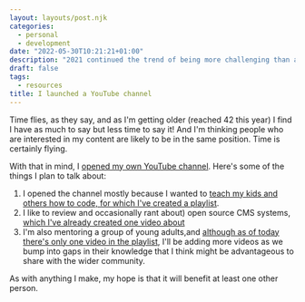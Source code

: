 ```yaml
---
layout: layouts/post.njk
categories:
  - personal
  - development
date: "2022-05-30T10:21:21+01:00"
description: "2021 continued the trend of being more challenging than any period before it, in terms of maintaining some sort of normality to our lives. However there have been some really good things too. Here's a review of what I set out to achieve and what I want to achieve this year"
draft: false
tags:
  - resources
title: I launched a YouTube channel
---
```

Time flies, as they say, and as I'm getting older (reached 42 this year) I find I have as much to say but less time to say it! And I'm thinking people who are interested in my content are likely to be in the same position. Time is certainly flying.

With that in mind, I [opened my own YouTube channel](https://www.youtube.com/channel/UCzbL3ZYvJWzJbrbHCgZLDJQ). Here's some of the things I plan to talk about:

1. I opened the channel mostly because I wanted to [teach my kids and others how to code, for which I've created a playlist](https:9//www.youtube.com/playlist?list=PLB3rPzXxlZBdnaRBZ-5bwoRA3Hrisdvmk).
2. I like to review and occasionally rant about) open source CMS systems, [which I've already created one video about](https://www.youtube.com/watch?v=QGVGRqjtx-o)
3. I'm also mentoring a group of young adults,and [although as of today there's only one video in the playlist](https://www.youtube.com/playlist?list=PLB3rPzXxlZBepLYmmRIuBPvrP4S-PnWZq), I'll be adding more videos as we bump into gaps in their knowledge that I think might be advantageous to share with the wider community.

As with anything I make, my hope is that it will benefit at least one other person.
